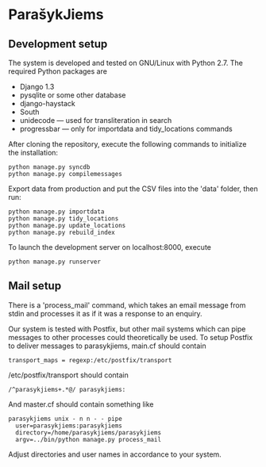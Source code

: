# ParašykJiems

## Development setup

The system is developed and tested on GNU/Linux with Python 2.7. The
required Python packages are

 - Django 1.3
 - pysqlite or some other database
 - django-haystack
 - South
 - unidecode — used for transliteration in search
 - progressbar — only for importdata and tidy_locations commands

After cloning the repository, execute the following commands to
initialize the installation:

    python manage.py syncdb
    python manage.py compilemessages

Export data from production and put the CSV files into the 'data'
folder, then run:

    python manage.py importdata
    python manage.py tidy_locations
    python manage.py update_locations
    python manage.py rebuild_index

To launch the development server on localhost:8000, execute

    python manage.py runserver


## Mail setup

There is a 'process_mail' command, which takes an email message from
stdin and processes it as if it was a response to an enquiry.

Our system is tested with Postfix, but other mail systems which can
pipe messages to other processes could theoretically be used. To setup
Postfix to deliver messages to parasykjiems, main.cf should contain

    transport_maps = regexp:/etc/postfix/transport

/etc/postfix/transport should contain

    /^parasykjiems+.*@/ parasykjiems:

And master.cf should contain something like

    parasykjiems unix - n n - - pipe
      user=parasykjiems:parasykjiems
      directory=/home/parasykjiems/parasykjiems
      argv=../bin/python manage.py process_mail

Adjust directories and user names in accordance to your system.
